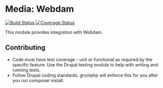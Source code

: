 # Media: Webdam

[![Build Status](https://travis-ci.org/mobomo/media_webdam.svg?branch=master)](https://travis-ci.org/mobomo/media_webdam)
[![Coverage Status](https://coveralls.io/repos/github/mobomo/media_webdam/badge.svg?branch=master)](https://coveralls.io/github/mobomo/media_webdam?branch=master)

This module provides integration with Webdam.

## Contributing

* Code must have test coverage - unit or functional as required by the specific feature. Use the Drupal testing module to help with writing and running tests.
* Follow Drupal coding standards. grumphp will enforce this for you after you run composer install.
